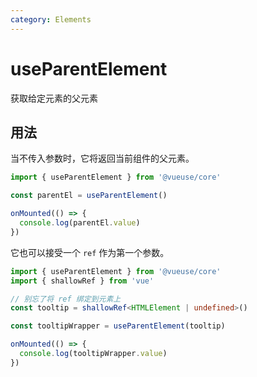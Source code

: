 ```yaml
---
category: Elements
---
```


# useParentElement

获取给定元素的父元素

## 用法

当不传入参数时，它将返回当前组件的父元素。

```js
import { useParentElement } from '@vueuse/core'

const parentEl = useParentElement()

onMounted(() => {
  console.log(parentEl.value)
})
```

它也可以接受一个 `ref` 作为第一个参数。

```ts
import { useParentElement } from '@vueuse/core'
import { shallowRef } from 'vue'

// 别忘了将 ref 绑定到元素上
const tooltip = shallowRef<HTMLElement | undefined>()

const tooltipWrapper = useParentElement(tooltip)

onMounted(() => {
  console.log(tooltipWrapper.value)
})
```
